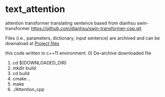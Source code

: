 # text_attention
attention transformer translating sentence based from dianhsu swin-transformer https://github.com/dianhsu/swin-transformer-cpp.git

Files (i.e., parameters, dictionary, input sentence) are archived and can be downaload at [Project files](https://drive.google.com/drive/folders/17wloS01iR_vWAiZKwJCC8_3HH8-ulaxR?usp=sharing)

this code written in c++11 environment.
0) De-archive downloaded file
1) cd $(DOWNLOADED_DIR)
2) mkdir build
3) cd build
4) cmake ..
4) make
5) ./Attention_cpp <YOUR OPTIONS>
